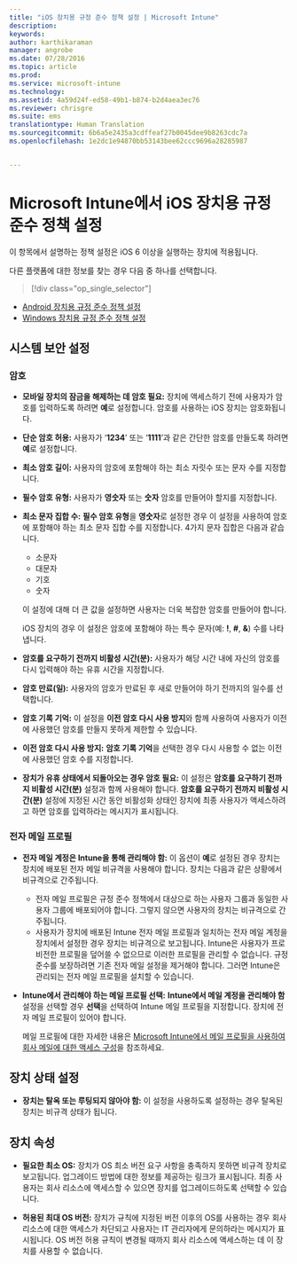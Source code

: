 ```yaml
---
title: "iOS 장치용 규정 준수 정책 설정 | Microsoft Intune"
description: 
keywords: 
author: karthikaraman
manager: angrobe
ms.date: 07/28/2016
ms.topic: article
ms.prod: 
ms.service: microsoft-intune
ms.technology: 
ms.assetid: 4a59d24f-ed58-49b1-b874-b2d4aea3ec76
ms.reviewer: chrisgre
ms.suite: ems
translationtype: Human Translation
ms.sourcegitcommit: 6b6a5e2435a3cdffeaf27b0045dee9b8263cdc7a
ms.openlocfilehash: 1e2dc1e94870bb53143bee62ccc9696a28285987


---
```



# Microsoft Intune에서 iOS 장치용 규정 준수 정책 설정

이 항목에서 설명하는 정책 설정은 iOS 6 이상을 실행하는 장치에 적용됩니다.

다른 플랫폼에 대한 정보를 찾는 경우 다음 중 하나를 선택합니다.
> [!div class="op_single_selector"]
- [Android 장치용 규정 준수 정책 설정](android-compliance-policy-settings-in-microsoft-intune.md)
- [Windows 장치용 규정 준수 정책 설정](windows-compliance-policy-settings-in-microsoft-intune.md)

## 시스템 보안 설정
### 암호
- **모바일 장치의 잠금을 해제하는 데 암호 필요:** 장치에 액세스하기 전에 사용자가 암호를 입력하도록 하려면 **예**로 설정합니다. 암호를 사용하는 iOS 장치는 암호화됩니다.

- **단순 암호 허용:** 사용자가 ‘**1234**’ 또는 ‘**1111**’과 같은 간단한 암호를 만들도록 하려면 **예**로 설정합니다.

-  **최소 암호 길이:** 사용자의 암호에 포함해야 하는 최소 자릿수 또는 문자 수를 지정합니다.
- **필수 암호 유형:** 사용자가 **영숫자** 또는 **숫자** 암호를 만들어야 할지를 지정합니다.

- **최소 문자 집합 수:** **필수 암호 유형**을 **영숫자**로 설정한 경우 이 설정을 사용하여 암호에 포함해야 하는 최소 문자 집합 수를 지정합니다. 4가지 문자 집합은 다음과 같습니다.
  -   소문자
  -   대문자
  -   기호
  -   숫자

  이 설정에 대해 더 큰 값을 설정하면 사용자는 더욱 복잡한 암호를 만들어야 합니다.

  iOS 장치의 경우 이 설정은 암호에 포함해야 하는 특수 문자(예: **!**, **#**, **&amp;**) 수를 나타냅니다.
- **암호를 요구하기 전까지 비활성 시간(분):** 사용자가 해당 시간 내에 자신의 암호를 다시 입력해야 하는 유휴 시간을 지정합니다.

- **암호 만료(일):** 사용자의 암호가 만료된 후 새로 만들어야 하기 전까지의 일수를 선택합니다.

- **암호 기록 기억:** 이 설정을 **이전 암호 다시 사용 방지**와 함께 사용하여 사용자가 이전에 사용했던 암호를 만들지 못하게 제한할 수 있습니다.

- **이전 암호 다시 사용 방지:** **암호 기록 기억**을 선택한 경우 다시 사용할 수 없는 이전에 사용했던 암호 수를 지정합니다.

- **장치가 유휴 상태에서 되돌아오는 경우 암호 필요:** 이 설정은 **암호를 요구하기 전까지 비활성 시간(분)** 설정과 함께 사용해야 합니다. **암호를 요구하기 전까지 비활성 시간(분)** 설정에 지정된 시간 동안 비활성화 상태인 장치에 최종 사용자가 액세스하려고 하면 암호를 입력하라는 메시지가 표시됩니다.

### 전자 메일 프로필
- **전자 메일 계정은 Intune을 통해 관리해야 함:** 이 옵션이 **예**로 설정된 경우 장치는 장치에 배포된 전자 메일 비규격을 사용해야 합니다. 장치는 다음과 같은 상황에서 비규격으로 간주됩니다.
  - 전자 메일 프로필은 규정 준수 정책에서 대상으로 하는 사용자 그룹과 동일한 사용자 그룹에 배포되어야 합니다. 그렇지 않으면 사용자의 장치는 비규격으로 간주됩니다.
  - 사용자가 장치에 배포된 Intune 전자 메일 프로필과 일치하는 전자 메일 계정을 장치에서 설정한 경우 장치는 비규격으로 보고됩니다. Intune은 사용자가 프로비전한 프로필을 덮어쓸 수 없으므로 이러한 프로필을 관리할 수 없습니다. 규정 준수를 보장하려면 기존 전자 메일 설정을 제거해야 합니다. 그러면 Intune은 관리되는 전자 메일 프로필을 설치할 수 있습니다.


- **Intune에서 관리해야 하는 메일 프로필 선택:**
   **Intune에서 메일 계정을 관리해야 함** 설정을 선택할 경우 **선택**을 선택하여 Intune 메일 프로필을 지정합니다. 장치에 전자 메일 프로필이 있어야 합니다.

     메일 프로필에 대한 자세한 내용은 [Microsoft Intune에서 메일 프로필을 사용하여 회사 메일에 대한 액세스 구성](configure-access-to-corporate-email-using-email-profiles-with-microsoft-intune.md)을 참조하세요.

## 장치 상태 설정

- **장치는 탈옥 또는 루팅되지 않아야 함:** 이 설정을 사용하도록 설정하는 경우 탈옥된 장치는 비규격 상태가 됩니다.

##  장치 속성
- **필요한 최소 OS:** 장치가 OS 최소 버전 요구 사항을 충족하지 못하면 비규격 장치로 보고됩니다.
업그레이드 방법에 대한 정보를 제공하는 링크가 표시됩니다. 최종 사용자는 회사 리소스에 액세스할 수 있으면 장치를 업그레이드하도록 선택할 수 있습니다.

- **허용된 최대 OS 버전:** 장치가 규칙에 지정된 버전 이후의 OS를 사용하는 경우 회사 리소스에 대한 액세스가 차단되고 사용자는 IT 관리자에게 문의하라는 메시지가 표시됩니다. OS 버전 허용 규칙이 변경될 때까지 회사 리소스에 액세스하는 데 이 장치를 사용할 수 없습니다.



<!--HONumber=Aug16_HO5-->


